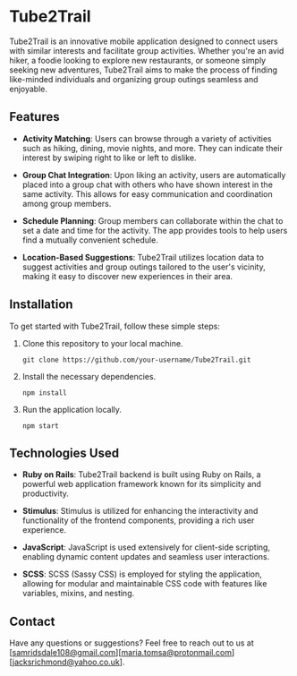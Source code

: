 # Tube2Trail

Tube2Trail is an innovative mobile application designed to connect users with similar interests and facilitate group activities. Whether you're an avid hiker, a foodie looking to explore new restaurants, or someone simply seeking new adventures, Tube2Trail aims to make the process of finding like-minded individuals and organizing group outings seamless and enjoyable.

## Features

- **Activity Matching**: Users can browse through a variety of activities such as hiking, dining, movie nights, and more. They can indicate their interest by swiping right to like or left to dislike.

- **Group Chat Integration**: Upon liking an activity, users are automatically placed into a group chat with others who have shown interest in the same activity. This allows for easy communication and coordination among group members.

- **Schedule Planning**: Group members can collaborate within the chat to set a date and time for the activity. The app provides tools to help users find a mutually convenient schedule.

- **Location-Based Suggestions**: Tube2Trail utilizes location data to suggest activities and group outings tailored to the user's vicinity, making it easy to discover new experiences in their area.

## Installation

To get started with Tube2Trail, follow these simple steps:

1. Clone this repository to your local machine.
    ```
    git clone https://github.com/your-username/Tube2Trail.git
    ```

2. Install the necessary dependencies.
    ```
    npm install
    ```

3. Run the application locally.
    ```
    npm start
    ```

## Technologies Used

- **Ruby on Rails**: Tube2Trail backend is built using Ruby on Rails, a powerful web application framework known for its simplicity and productivity.
  
- **Stimulus**: Stimulus is utilized for enhancing the interactivity and functionality of the frontend components, providing a rich user experience.

- **JavaScript**: JavaScript is used extensively for client-side scripting, enabling dynamic content updates and seamless user interactions.

- **SCSS**: SCSS (Sassy CSS) is employed for styling the application, allowing for modular and maintainable CSS code with features like variables, mixins, and nesting.


## Contact

Have any questions or suggestions? Feel free to reach out to us at [samridsdale108@gmail.com][maria.tomsa@protonmail.com][jacksrichmond@yahoo.co.uk].
